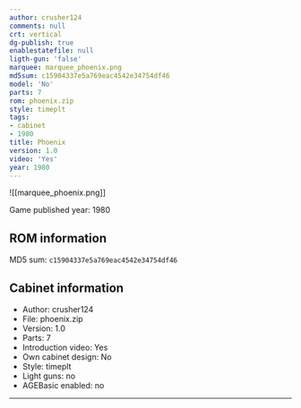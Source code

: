 ```yaml
---
author: crusher124
comments: null
crt: vertical
dg-publish: true
enablestatefile: null
ligth-gun: 'false'
marquee: marquee_phoenix.png
md5sum: c15904337e5a769eac4542e34754df46
model: 'No'
parts: 7
rom: phoenix.zip
style: timeplt
tags:
- cabinet
- 1980
title: Phoenix
version: 1.0
video: 'Yes'
year: 1980
---
```


![[marquee_phoenix.png]]

Game published year: 1980

## ROM information

MD5 sum: `c15904337e5a769eac4542e34754df46` 

## Cabinet information

- Author: crusher124
- File: phoenix.zip
- Version: 1.0
- Parts: 7
- Introduction video: Yes
- Own cabinet design: No
- Style: timeplt
- Light guns: no
- AGEBasic enabled: no

---
